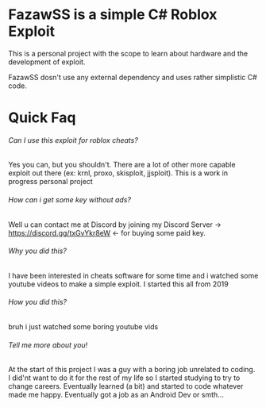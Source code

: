 # FazawSS is a simple C# Roblox Exploit

This is a personal project with the scope to learn about hardware and the development of exploit.

FazawSS dosn't use any external dependency and uses rather simplistic C# code.

# Quick Faq

###### Can I use this exploit for roblox cheats?

Yes you can, but you shouldn't. There are a lot of other more capable exploit out there (ex: krnl, proxo, skisploit, jjsploit). This is a work in progress personal project

###### How can i get some key without ads?

Well u can contact me at Discord by joining my Discord Server -> https://discord.gg/txGvYkr8eW <- for buying some paid key.

###### Why you did this?

I have been interested in cheats software for some time and i watched some youtube videos to make a simple exploit. I started this all from 2019

###### How you did this?

bruh i just watched some boring youtube vids

###### Tell me more about you!

At the start of this project I was a guy with a boring job unrelated to coding. I did'nt want to do it for the rest of my life so I started studying to try to change careers. Eventually learned (a bit) and started to code whatever made me happy. Eventually got a job as an Android Dev or smth...
